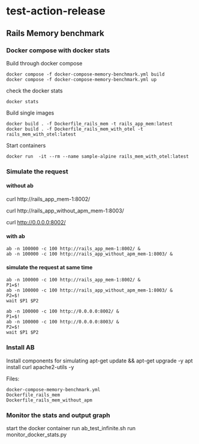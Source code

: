 # test-action-release

## Rails Memory benchmark

### Docker compose with docker stats


Build through docker compose
```
docker compose -f docker-compose-memory-benchmark.yml build
docker compose -f docker-compose-memory-benchmark.yml up
```

check the docker stats
```
docker stats
```

Build single images
```
docker build . -f Dockerfile_rails_mem -t rails_app_mem:latest
docker build . -f Dockerfile_rails_mem_with_otel -t rails_mem_with_otel:latest
```

Start containers
```
docker run  -it --rm --name sample-alpine rails_mem_with_otel:latest
```

### Simulate the request

#### without ab

curl http://rails_app_mem-1:8002/

curl http://rails_app_without_apm_mem-1:8003/ 

curl http://0.0.0.0:8002/

#### with ab

```
ab -n 100000 -c 100 http://rails_app_mem-1:8002/ &
ab -n 100000 -c 100 http://rails_app_without_apm_mem-1:8003/ &
```

#### simulate the request at same time
```
ab -n 100000 -c 100 http://rails_app_mem-1:8002/ &
P1=$!
ab -n 100000 -c 100 http://rails_app_without_apm_mem-1:8003/ &
P2=$!
wait $P1 $P2
```

```
ab -n 100000 -c 100 http://0.0.0.0:8002/ &
P1=$!
ab -n 100000 -c 100 http://0.0.0.0:8003/ &
P2=$!
wait $P1 $P2
```

### Install AB

Install components for simulating
apt-get update && apt-get upgrade -y
apt install curl apache2-utils -y

Files:
```
docker-compose-memory-benchmark.yml
Dockerfile_rails_mem
Dockerfile_rails_mem_without_apm
```

### Monitor the stats and output graph

start the docker container
run ab_test_infinite.sh
run monitor_docker_stats.py
